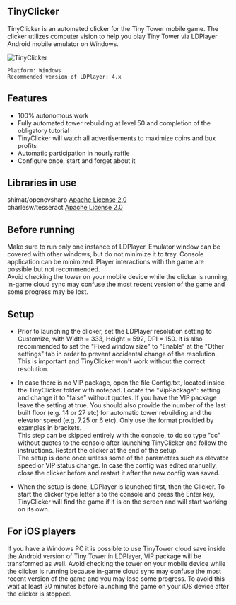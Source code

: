## TinyClicker

TinyClicker is an automated clicker for the Tiny Tower mobile game. 
The clicker utilizes computer vision to help you play Tiny Tower via LDPlayer Android mobile emulator on Windows.

![TinyClicker](https://user-images.githubusercontent.com/51026900/140165371-999ee88c-6d1e-44ef-bd62-c5ede942049b.png)

<code>Platform: Windows</code>\
<code>Recommended version of LDPlayer: 4.x</code>

## Features

- 100% autonomous work
- Fully automated tower rebuilding at level 50 and completion of the obligatory tutorial
- TinyClicker will watch all advertisements to maximize coins and bux profits
- Automatic participation in hourly raffle
- Configure once, start and forget about it

## Libraries in use

shimat/opencvsharp  [Apache License 2.0](https://github.com/shimat/opencvsharp/blob/master/LICENSE)\
charlesw/tesseract  [Apache License 2.0](https://github.com/charlesw/tesseract/blob/master/LICENSE.txt)


## Before running

Make sure to run only one instance of LDPlayer. 
Emulator window can be covered with other windows, but do not minimize it to tray. 
Console application can be minimized. Player interactions with the game are possible but not recommended.\
Avoid checking the tower on your mobile device while the clicker is running, in-game cloud sync may confuse the most recent version of the game and some progress may be lost.


## Setup

- Prior to launching the clicker, set the LDPlayer resolution setting to Customize, with Width = 333, Height = 592, DPI = 150. It is also recommended to set the "Fixed window size" to "Enable" at the "Other settings" tab in order to prevent accidental change of the resolution. This is important and TinyClicker won't work without the correct resolution.

- In case there is no VIP package, open the file Config.txt, located inside the TinyClicker folder with notepad. Locate the "VipPackage": setting and change it to "false" without quotes. If you have the VIP package leave the setting at true. You should also provide the number of the last built floor (e.g. 14 or 27 etc) for automatic tower rebuilding and the elevator speed (e.g. 7.25 or 6 etc). Only use the format provided by examples in brackets.\
This step can be skipped entirely with the console, to do so type "cc" without quotes to the console after launching TinyClicker and follow the instructions. Restart the clicker at the end of the setup.\
The setup is done once unless some of the parameters such as elevator speed or VIP status change. In case the config was edited manually, close the clicker before and restart it after the new config was saved.

- When the setup is done, LDPlayer is launched first, then the Clicker. To start the clicker type letter s to the console and press the Enter key, TinyClicker will find the game if it is on the screen and will start working on its own. 

## For iOS players

If you have a Windows PC it is possible to use TinyTower cloud save inside the Android version of Tiny Tower in LDPlayer, VIP package will be transformed as well. Avoid checking the tower on your mobile device while the clicker is running because in-game cloud sync may confuse the most recent version of the game and you may lose some progress. To avoid this wait at least 30 minutes before launching the game on your iOS device after the clicker is stopped.
